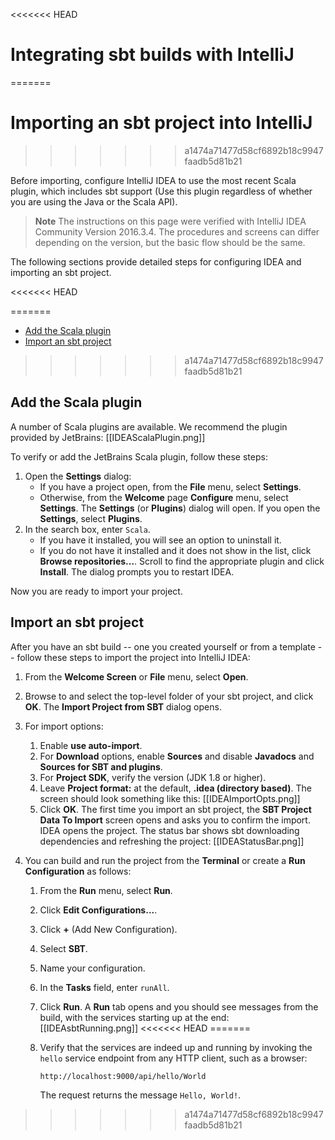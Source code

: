 <<<<<<< HEAD
# Integrating sbt builds with IntelliJ
=======
# Importing an sbt project into IntelliJ
>>>>>>> a1474a71477d58cf6892b18c9947faadb5d81b21

Before importing, configure IntelliJ IDEA to use the most recent Scala plugin, which includes sbt support (Use this plugin regardless of whether you are using the Java or the Scala API).

> **Note** The instructions on this page were verified with IntelliJ IDEA Community Version 2016.3.4. The procedures and screens can differ depending on the version, but the basic flow should be the same.

The following sections provide detailed steps for configuring IDEA and importing an sbt project.

<<<<<<< HEAD
<!--[Add the Scala plugin](#add-the-scala-plugin)
 [Import an sbt project](#import-an-sbt-project) -->
=======
* [Add the Scala plugin](#Add-the-Scala-plugin)
* [Import an sbt project](#Import-an-sbt-project)
>>>>>>> a1474a71477d58cf6892b18c9947faadb5d81b21

## Add the Scala plugin

A number of Scala plugins are available. We recommend the plugin provided by JetBrains:
[[IDEAScalaPlugin.png]]

To verify or add the JetBrains Scala plugin, follow these steps:

1. Open the **Settings** dialog:
    * If you have a project open, from the **File** menu, select **Settings**.
    * Otherwise, from the **Welcome** page **Configure** menu, select **Settings**.
    The **Settings** (or **Plugins**) dialog will open. If you open the **Settings**, select **Plugins**.
1. In the search box, enter `Scala`.
    * If you have it installed, you will see an option to uninstall it. 
    * If you do not have it installed and it does not show in the list, click **Browse repositories...**. Scroll to find the appropriate plugin and click **Install**. 
    The dialog prompts you to restart IDEA.
    
Now you are ready to import your project.

## Import an sbt project

After you have an sbt build -- one you created yourself or from a template -- follow these steps to import the project into IntelliJ IDEA:

1. From the **Welcome Screen** or **File** menu, select **Open**.
1. Browse to and select the top-level folder of your sbt project, and click **OK**.
    The **Import Project from SBT** dialog opens.
    
1. For import options:
    1. Enable **use auto-import**.
    1. For **Download** options, enable **Sources** and disable **Javadocs** and **Sources for SBT and plugins**.
    1. For **Project SDK**, verify the version (JDK 1.8 or higher). 
    1. Leave **Project format:** at the default, **.idea (directory based)**. The screen should look something like this:
        [[IDEAImportOpts.png]]
    1. Click **OK**. 
        The first time you import an sbt project, the **SBT Project Data To Import** screen opens and asks you to confirm the import. IDEA opens the project. The status bar shows sbt downloading dependencies and refreshing the project:
    [[IDEAStatusBar.png]] 
1. You can build and run the project from the **Terminal** or create a **Run Configuration** as follows:
    1. From the **Run** menu, select **Run**.
    1. Click **Edit Configurations...**.
    1. Click **+** (Add New Configuration).
    1. Select **SBT**.
    1. Name your configuration. 
    1. In the **Tasks** field, enter `runAll`.
    1. Click **Run**.
        A **Run** tab opens and you should see messages from the build, with the services starting up at the end:
        [[IDEAsbtRunning.png]]
<<<<<<< HEAD
=======
    1. Verify that the services are indeed up and running by invoking the `hello` service endpoint from any HTTP client, such as a browser: 
        
        ```
        http://localhost:9000/api/hello/World
        ```
        The request returns the message `Hello, World!`.
>>>>>>> a1474a71477d58cf6892b18c9947faadb5d81b21
        

         
    

  
